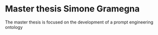# Master thesis Simone Gramegna
The master thesis is focused on the development of a prompt engineering ontology